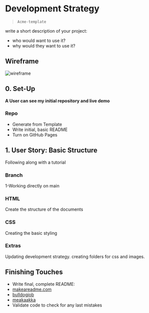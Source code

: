 # Development Strategy

> `Acme-template`

write a short description of your project:
- who would want to use it?
- why would they want to use it?

## Wireframe

![wireframe](https://github.com/Meowri/acme-template/blob/master/wireframe.jpg?raw=true)

## 0. Set-Up

__A User can see my initial repository and live demo__

### Repo

- Generate from Template
- Write initial, basic README
- Turn on GitHub Pages

## 1. User Story: Basic Structure

Following along with a tutorial

### Branch

1-Working directly on main 

### HTML

Create the structure of the documents

### CSS

Creating the basic styling

### Extras

Updating development strategy.
creating folders for css and images.

## Finishing Touches


- Write final, complete README:
 - [makeareadme.com](https://www.makeareadme.com/)
 - [bulldogjob](https://bulldogjob.com/news/449-how-to-write-a-good-readme-for-your-github-project)
 - [meakaakka](https://medium.com/@meakaakka/a-beginners-guide-to-writing-a-kickass-readme-7ac01da88ab3)
- Validate code to check for any last mistakes
